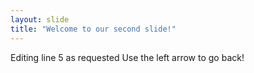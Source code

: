 ```yaml
---
layout: slide
title: "Welcome to our second slide!"
---
```

Editing line 5 as requested
Use the left arrow to go back!
